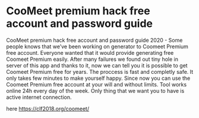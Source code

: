 # CooMeet premium hack free account and password guide

CooMeet premium hack free account and password guide 2020 - Some people knows that we’ve been working on generator to Coomeet Premium free account. Everyone wanted that it would provide generating free Coomeet Premium easily. After many failures we found out tiny hole in server of this app and thanks to it, now we can tell you it is possible to get Coomeet Premium free for years. The proccess is fast and completly safe. It only takes few minutes to make yourself happy. Since now you can use the Coomeet Premium free account at your will and without limits. Tool works online 24h every day of the week. Only thing that we want you to have is active internet connection.

here https://clf2018.org/coomeet/
